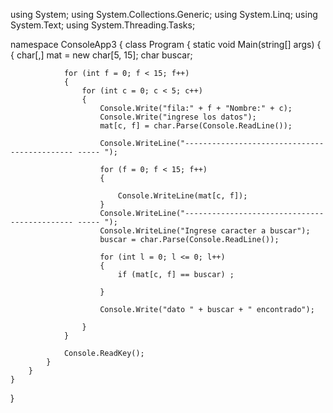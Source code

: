 using System;
using System.Collections.Generic;
using System.Linq;
using System.Text;
using System.Threading.Tasks;

namespace ConsoleApp3
{
    class Program
    {
        static void Main(string[] args)
        {
            {
                char[,] mat = new char[5, 15];
                char buscar;

                for (int f = 0; f < 15; f++)
                {
                    for (int c = 0; c < 5; c++)
                    {
                        Console.Write("fila:" + f + "Nombre:" + c);
                        Console.Write("ingrese los datos");
                        mat[c, f] = char.Parse(Console.ReadLine());

                        Console.WriteLine("--------------------------------------------- ----- ");

                        for (f = 0; f < 15; f++)
                        {

                            Console.WriteLine(mat[c, f]);
                        }
                        Console.WriteLine("--------------------------------------------- ----- ");
                        Console.WriteLine("Ingrese caracter a buscar");
                        buscar = char.Parse(Console.ReadLine());

                        for (int l = 0; l <= 0; l++)
                        {
                            if (mat[c, f] == buscar) ;

                        }

                        Console.Write("dato " + buscar + " encontrado");

                    }
                }

                Console.ReadKey();
            }
        }
    }
}
